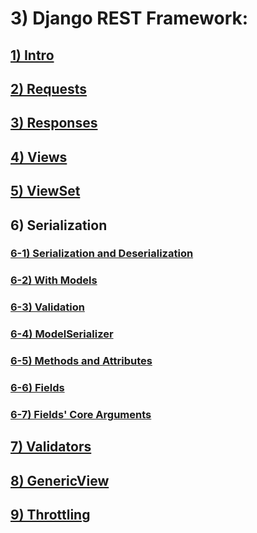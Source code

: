 # 3) Django REST Framework:


<h2>
	<a href="lessons/01_intro.md">
		1) Intro
	</a>
</h2>

<h2>
	<a href="lessons/02_request.md">
		2) Requests
	</a>
</h2>


<h2>
	<a href="lessons/03_response.md">
		3) Responses
	</a>
</h2>

<h2>
	<a href="lessons/04_views.md">
		4) Views
	</a>
</h2>

<h2>
	<a href="lessons/05_view_set.md">
		5) ViewSet
	</a>
</h2>










## 6) Serialization

<h3>
	<a href="lessons/06_serial_1.md">

6-1) Serialization and Deserialization
	</a>
</h3>

<h3>
	<a href="lessons/06_serial_2.md">

6-2) With Models
	</a>
</h3>

<h3>
	<a href="lessons/06_serial_3.md">

6-3) Validation
	</a>
</h3>

<h3>
	<a href="lessons/06_serial_4.md">

6-4) ModelSerializer
	</a>
</h3>


<h3>
	<a href="lessons/06_serial_5.md">

6-5) Methods and Attributes
	</a>
</h3>


<h3>
	<a href="lessons/06_serial_6.md">

6-6) Fields
	</a>
</h3>


<h3>
	<a href="lessons/06_serial_7.md">

6-7) Fields' Core Arguments
	</a>
</h3>


























<h2>
	<a href="lessons/07_validators.md">
		7) Validators
	</a>
</h2>








<h2>
	<a href="lessons/08_generic.md">
		8) GenericView
	</a>
</h2>









<h2>
	<a href="lessons/09_throttling.md">
		9) Throttling
	</a>
</h2>










